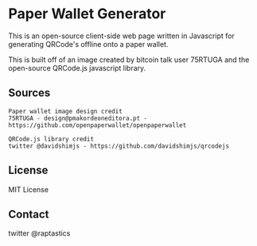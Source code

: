 # Paper Wallet Generator
This is an open-source client-side web page written in Javascript for generating QRCode's offline onto a paper wallet.

This is built off of an image created by bitcoin talk user 75RTUGA and the open-source QRCode.js javascript library.

## Sources
	Paper wallet image design credit
	75RTUGA - design@pmakordeoneditora.pt - https://github.com/openpaperwallet/openpaperwallet
	
	QRCode.js library credit
	twitter @davidshimjs - https://github.com/davidshimjs/qrcodejs

## License
MIT License

## Contact
twitter @raptastics
